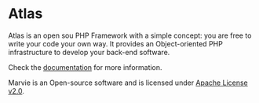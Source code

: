 Atlas
======

Atlas is an open sou PHP Framework with a simple concept: you are free to write your code your own way.
It provides an Object-oriented PHP infrastructure to develop your back-end software.

Check the [documentation](http://fmsouza.github.io/atlas) for more information.

Marvie is an Open-source software and is licensed under [Apache License v2.0](https://github.com/fmsouza/atlas/blob/master/LICENSE.txt).
